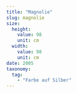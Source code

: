 ```yaml
---
title: "Magnolie"
slug: magnolie
size:
  height:
    value: 98
    unit: cm
  width:
    value: 98
    unit: cm
date: 2005
taxonomy:
  tag:
    - "Farbe auf Silber"
---
```

